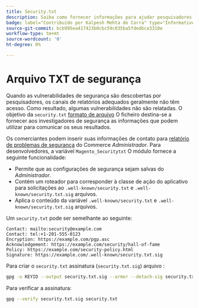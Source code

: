 ```yaml
---
title: Security.txt
description: Saiba como fornecer informações para ajudar pesquisadores de segurança a relatar vulnerabilidades.
badge: label="Contribuído por Kalpesh Mehta de Corra" type="Informative" url="https://solutionpartners.adobe.com/s/directory/detail/corra" tooltip="Kalpesh Mehta"
source-git-commit: bcb995ea417423b0cbc59c035ba5fdedbce3310e
workflow-type: tm+mt
source-wordcount: '0'
ht-degree: 0%

---
```



# Arquivo TXT de segurança

Quando as vulnerabilidades de segurança são descobertas por pesquisadores, os canais de relatórios adequados geralmente não têm acesso. Como resultado, algumas vulnerabilidades não são relatadas. O objetivo da `security.txt` [formato de arquivo](https://datatracker.ietf.org/doc/html/draft-foudil-securitytxt-09) O ficheiro destina-se a fornecer aos investigadores de segurança as informações que podem utilizar para comunicar os seus resultados.

Os comerciantes podem inserir suas informações de contato para [relatório de problemas de segurança](https://docs.magento.com/user-guide/stores/security-issue-reporting.html) do Commerce _Administrador_. Para desenvolvedores, a variável `Magento_Securitytxt` O módulo fornece a seguinte funcionalidade:

- Permite que as configurações de segurança sejam salvas do _Administrador_.
- Contém um roteador para corresponder à classe de ação do aplicativo para solicitações ao `.well-known/security.txt` e `.well-known/security.txt.sig` arquivos.
- Aplica o conteúdo da variável `.well-known/security.txt` e `.well-known/security.txt.sig` arquivos.

Um `security.txt` pode ser semelhante ao seguinte:

```text
Contact: mailto:security@example.com
Contact: tel:+1-201-555-0123
Encryption: https://example.com/pgp.asc
Acknowledgement: https://example.com/security/hall-of-fame
Policy: https://example.com/security-policy.html
Signature: https://example.com/.well-known/security.txt.sig
```

Para criar o `security.txt` assinatura (`security.txt.sig`) arquivo :

```bash
gpg -u KEYID --output security.txt.sig --armor --detach-sig security.txt
```

Para verificar a assinatura:

```bash
gpg --verify security.txt.sig security.txt
```
